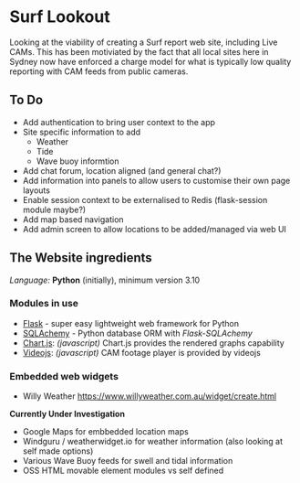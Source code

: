 # Surf Lookout

Looking at the viability of creating a Surf report web site, including Live CAMs. This has been motiviated by the fact that all local sites here in Sydney now have enforced a charge model for what is typically low quality reporting with CAM feeds from public cameras.


## To Do
- Add authentication to bring user context to the app
- Site specific information  to add
    - Weather
    - Tide
    - Wave buoy informtion
- Add chat forum, location aligned (and general chat?)
- Add information into panels to allow users to customise their own page layouts
- Enable session context to be externalised to Redis (flask-session module maybe?)
- Add map based navigation
- Add admin screen to allow locations to be added/managed via web UI


## The Website ingredients
*Language:*   **Python** (initially), minimum version 3.10

### Modules in use
- [Flask](https://flask.palletsprojects.com/) - super easy lightweight web framework for Python
- [SQLAchemy](https://www.sqlalchemy.org/) - Python database ORM with *Flask-SQLAchemy*
- [Chart.js](https://www.chartjs.org/): *(javascript)* Chart.js provides the rendered graphs capability
- [Videojs](https://videojs.com/): *(javascript)* CAM footage player is provided by videojs

### Embedded web widgets
- Willy Weather https://www.willyweather.com.au/widget/create.html


**Currently Under Investigation**
- Google Maps for embbedded location maps
- Windguru / weatherwidget.io for weather information (also looking at self made options)
- Various Wave Buoy feeds for swell and tidal information
- OSS HTML movable element modules vs self defined  



